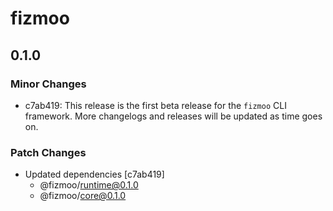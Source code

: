 # fizmoo

## 0.1.0

### Minor Changes

- c7ab419: This release is the first beta release for the `fizmoo` CLI framework. More changelogs and releases will be updated as time goes on.

### Patch Changes

- Updated dependencies [c7ab419]
  - @fizmoo/runtime@0.1.0
  - @fizmoo/core@0.1.0
